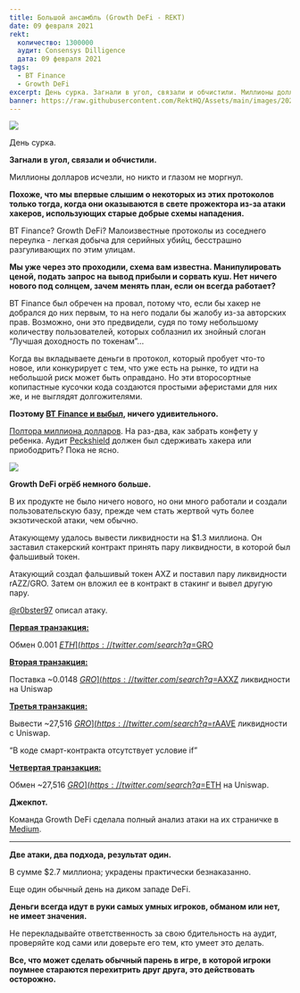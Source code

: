 ```yaml
---
title: Большой ансамбль (Growth DeFi - REKT)
date: 09 февраля 2021
rekt: 
  количество: 1300000
  аудит: Consensys Dilligence
  дата: 09 февраля 2021
tags:
  - BT Finance
  - Growth DeFi
excerpt: День сурка. Загнали в угол, связали и обчистили. Миллионы долларов исчезли, но никто и глазом не моргнул. BT Finance? Growth DeFi? Малоизвестные протоколы из соседнего переулка - легкая добыча для серийных убийц, бесстрашно разгуливающих по этим улицам.
banner: https://raw.githubusercontent.com/RektHQ/Assets/main/images/2021/02/header-big-combo.jpg
---
```


![](https://raw.githubusercontent.com/RektHQ/Assets/main/images/2021/02/header-big-combo.jpg)

День сурка. 

**Загнали в угол, связали и обчистили.**

Миллионы долларов исчезли, но никто и глазом не моргнул.

**Похоже, что мы впервые слышим о некоторых из этих протоколов только тогда, когда они оказываются в свете прожектора из-за атаки хакеров, использующих старые добрые схемы нападения.**

BT Finance? Growth DeFi? Малоизвестные протоколы из соседнего переулка - легкая добыча для серийных убийц, бесстрашно разгуливающих по этим улицам.

**Мы уже через это проходили, схема вам известна. Манипулировать ценой, подать запрос на вывод прибыли и сорвать куш. Нет ничего нового под солнцем, зачем менять план, если он всегда работает?**

BT Finance был обречен на провал, потому что, если бы хакер не добрался до них первым, то на него подали бы жалобу из-за авторских прав. Возможно, они это предвидели, судя по тому небольшому количеству пользователей, которых соблазнил их знойный слоган “Лучшая доходность по токенам”...

Когда вы вкладываете деньги в протокол, который пробует что-то новое, или конкурирует с тем, что уже есть на рынке, то идти на небольшой риск может быть оправдано. Но эти второсортные копипастные кусочки кода создаются простыми аферистами для них же, и не выглядят долгожителями. 

**Поэтому [BT Finance и выбыл](https://twitter.com/emilianobonassi/status/1358884929313140736?s=20), ничего удивительного.**

[Полтора миллиона долларов](https://etherscan.io/tx/0x82f95242963ac274d63e78234cb71c156f3135c32037e7e5b4424a6043da2a9a). На раз-два, как забрать конфету у ребенка. Аудит [Peckshield](https://github.com/peckshield/publications/blob/master/audit_reports/peckshield-audit-report-btdotfinance-v1.0.pdf) должен был сдерживать хакера или приободрить? Пока не ясно.

![](https://raw.githubusercontent.com/RektHQ/Assets/main/images/2021/02/the-big-combo-middle-image-4.jpg)

**Growth DeFi огрёб немного больше.**

В их продукте не было ничего нового, но они много работали и создали пользовательскую базу, прежде чем стать жертвой чуть более экзотической атаки, чем обычно. 

Атакующему удалось вывести ликвидности на $1.3 миллиона. Он заставил стакерский контракт принять пару ликвидности, в которой был фальшивый токен.

Атакующий создал фальшивый токен AXZ  и поставил пару ликвидности rAZZ/GRO. Затем он вложил ее в контракт в стакинг и вывел другую пару.

[@r0bster97](https://twitter.com/r0bster97/status/1358858462579539968?s=20) описал атаку.

[**Первая транзакция:**](https://etherscan.io/tx/0x97373e454e0d5bc7b552de8075c33ea257f570bea519dc2c6220658257b304b5)

Обмен 0.001 [$ETH](https://twitter.com/search?q=%24ETH&src=cashtag_click) на ~0.0148 [$GRO](https://twitter.com/search?q=%24GRO&src=cashtag_click)

[**Вторая транзакция:**](https://etherscan.io/tx/0x97373e454e0d5bc7b552de8075c33ea257f570bea519dc2c6220658257b304b5)

Поставка ~0.0148 [$GRO](https://twitter.com/search?q=%24GRO&src=cashtag_click) и 100,000,000,000 [$AXXZ](https://twitter.com/search?q=%24AXZ&src=cashtag_click) ликвидности на Uniswap

[**Третья транзакция:**](https://etherscan.io/tx/0x2152214a6be27a904af5a25e77fdca92ae60c6a9d7d298a41f88558649a41a23)

Вывести ~27,516 [$GRO](https://twitter.com/search?q=%24GRO&src=cashtag_click) и ~1,218 [$rAAVE](https://twitter.com/search?q=%24rAAVE&src=cashtag_click) ликвидности с Uniswap.

“В коде смарт-контракта отсутствует условие if”

[**Четвертая транзакция:**](https://etherscan.io/tx/0xffef18b38096c96c1f6be784ea0ebb07964137858e38f3d65858a79e6a96797f)

Обмен ~27,516 [$GRO](https://twitter.com/search?q=%24GRO&src=cashtag_click) на ~597 [$ETH](https://twitter.com/search?q=%24ETH&src=cashtag_click) на Uniswap.

**Джекпот.**

Команда Growth DeFi сделала полный анализ атаки на их страничке в [Medium](https://growthdefi.medium.com/raave-farming-contract-exploit-explained-f3b6f0b3c1b3).

---

**Две атаки, два подхода, результат один.**

В сумме $2.7 миллиона; украдены практически безнаказанно.

Еще один обычный день на диком западе DeFi.

**Деньги всегда идут в руки самых умных игроков, обманом или нет, не имеет значения.**

Не перекладывайте ответственность за свою бдительность на аудит, проверяйте код сами или доверьте его тем, кто умеет это делать.

**Все, что может сделать обычный парень в игре, в которой игроки поумнее стараются перехитрить друг друга, это действовать осторожно.**
